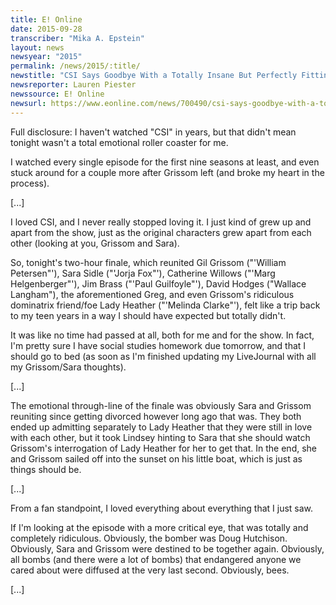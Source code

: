 ```yaml
---
title: E! Online
date: 2015-09-28
transcriber: "Mika A. Epstein"
layout: news
newsyear: "2015"
permalink: /news/2015/:title/
newstitle: "CSI Says Goodbye With a Totally Insane But Perfectly Fitting Series Finale & We Are Weirdly Emotional Over It"
newsreporter: Lauren Piester
newssource: E! Online
newsurl: https://www.eonline.com/news/700490/csi-says-goodbye-with-a-totally-insane-but-perfectly-fitting-series-finale-we-are-weirdly-emotional-over-it
---
```


Full disclosure: I haven't watched "CSI" in years, but that didn't mean tonight wasn't a total emotional roller coaster for me.

I watched every single episode for the first nine seasons at least, and even stuck around for a couple more after Grissom left (and broke my heart in the process).

[...]

I loved CSI, and I never really stopped loving it. I just kind of grew up and apart from the show, just as the original characters grew apart from each other (looking at you, Grissom and Sara).

So, tonight's two-hour finale, which reunited Gil Grissom ("'William Petersen"'), Sara Sidle ("'Jorja Fox"'), Catherine Willows ("'Marg Helgenberger"'), Jim Brass ("'Paul Guilfoyle"'), David Hodges ("Wallace Langham"), the aforementioned Greg, and even Grissom's ridiculous dominatrix friend/foe Lady Heather ("'Melinda Clarke"'), felt like a trip back to my teen years in a way I should have expected but totally didn't.

It was like no time had passed at all, both for me and for the show. In fact, I'm pretty sure I have social studies homework due tomorrow, and that I should go to bed (as soon as I'm finished updating my LiveJournal with all my Grissom/Sara thoughts).

[...]

The emotional through-line of the finale was obviously Sara and Grissom reuniting since getting divorced however long ago that was. They both ended up admitting separately to Lady Heather that they were still in love with each other, but it took Lindsey hinting to Sara that she should watch Grissom's interrogation of Lady Heather for her to get that. In the end, she and Grissom sailed off into the sunset on his little boat, which is just as things should be.

[...]

From a fan standpoint, I loved everything about everything that I just saw.

If I'm looking at the episode with a more critical eye, that was totally and completely ridiculous. Obviously, the bomber was Doug Hutchison. Obviously, Sara and Grissom were destined to be together again. Obviously, all bombs (and there were a lot of bombs) that endangered anyone we cared about were diffused at the very last second. Obviously, bees.

[...]
